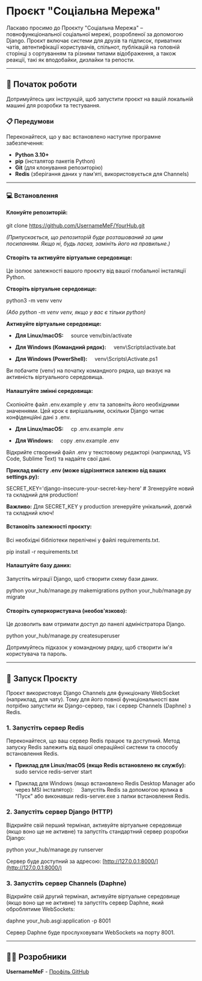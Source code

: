# **Проєкт "Соціальна Мережа"**

Ласкаво просимо до Проєкту "Соціальна Мережа" – повнофункціональної соціальної мережі, розробленої за допомогою Django. 
Проєкт включає системи для друзів та підписок, приватних чатів, автентифікації користувачів, спільнот, публікацій на головній сторінці з сортуванням та різними типами відображення, а також реакції, такі як вподобайки, дизлайки та репости.

---

## **🚀 Початок роботи**

Дотримуйтесь цих інструкцій, щоб запустити проєкт на вашій локальній машині для розробки та тестування.

### **📋 Передумови**

Переконайтеся, що у вас встановлено наступне програмне забезпечення:

* **Python 3.10+**  
* **pip** (інсталятор пакетів Python)  
* **Git** (для клонування репозиторію)  
* **Redis** (зберігання даних у пам'яті, використовується для Channels)

---

### **💻 Встановлення**

#### **Клонуйте репозиторій:**

git clone https://github.com/UsernameMeF/YourHub.git

*(Припускається, що репозиторій буде розташований за цим посиланням. Якщо ні, будь ласка, замініть його на правильне.)*

#### **Створіть та активуйте віртуальне середовище:**

Це ізолює залежності вашого проєкту від вашої глобальної інсталяції Python.

**Створіть віртуальне середовище:**

python3 \-m venv venv

*(Або python \-m venv venv, якщо у вас є тільки python)*

**Активуйте віртуальне середовище:**

* **Для Linux/macOS:**  
  source venv/bin/activate

* **Для Windows (Командний рядок):**  
  venv\\Scripts\\activate.bat

* **Для Windows (PowerShell):**  
  venv\\Scripts\\Activate.ps1

Ви побачите (venv) на початку командного рядка, що вказує на активність віртуального середовища.

#### **Налаштуйте змінні середовища:**

Скопіюйте файл .env.example у .env та заповніть його необхідними значеннями. Цей крок є вирішальним, оскільки Django читає конфіденційні дані з .env.

* **Для Linux/macOS:**  
  cp .env.example .env

* **Для Windows:**  
  copy .env.example .env

Відкрийте створений файл .env у текстовому редакторі (наприклад, VS Code, Sublime Text) та надайте свої дані.

**Приклад вмісту .env (може відрізнятися залежно від ваших settings.py):**

SECRET\_KEY='django-insecure-your-secret-key-here' \# Згенеруйте новий та складний для production\!  

**Важливо:** Для SECRET\_KEY у production згенеруйте унікальний, довгий та складний ключ\!

#### **Встановіть залежності проєкту:**

Всі необхідні бібліотеки перелічені у файлі requirements.txt.

pip install \-r requirements.txt

#### **Налаштуйте базу даних:**

Запустіть міграції Django, щоб створити схему бази даних.

python your\_hub/manage.py makemigrations
python your\_hub/manage.py migrate

#### **Створіть суперкористувача (необов'язково):**

Це дозволить вам отримати доступ до панелі адміністратора Django.

python your\_hub/manage.py createsuperuser

Дотримуйтесь підказок у командному рядку, щоб створити ім'я користувача та пароль.

---

## **🚀 Запуск Проєкту**

Проєкт використовує Django Channels для функціоналу WebSocket (наприклад, для чату). Тому для його повної функціональності вам потрібно запустити як Django-сервер, так і сервер Channels (Daphne) з Redis.

### **1\. Запустіть сервер Redis**

Переконайтеся, що ваш сервер Redis працює та доступний. Метод запуску Redis залежить від вашої операційної системи та способу встановлення Redis.

* **Приклад для Linux/macOS (якщо Redis встановлено як службу):**  
  sudo service redis-server start

* Приклад для Windows (якщо встановлено Redis Desktop Manager або через MSI інсталятор):  
  Запустіть Redis за допомогою ярлика в "Пуск" або виконавши redis-server.exe з папки встановлення Redis.

### **2\. Запустіть сервер Django (HTTP)**

Відкрийте свій перший термінал, активуйте віртуальне середовище (якщо воно ще не активне) та запустіть стандартний сервер розробки Django:

python your\_hub/manage.py runserver

Сервер буде доступний за адресою: [http://127.0.0.1:8000/](http://127.0.0.1:8000/)

### **3\. Запустіть сервер Channels (Daphne)**

Відкрийте свій другий термінал, активуйте віртуальне середовище (якщо воно ще не активне) та запустіть сервер Daphne, який оброблятиме WebSockets:

daphne your\_hub.asgi:application \-p 8001

Сервер Daphne буде прослуховувати WebSockets на порту 8001.

---

## **👨‍💻 Розробники**

**UsernameMeF** \- [Профіль GitHub](https://github.com/UsernameMeF)